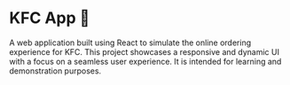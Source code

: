 # KFC App 🍗
A  web application built using React to simulate the online ordering experience for KFC. This project showcases a responsive and dynamic UI with a focus on a seamless user experience. It is intended for learning and demonstration purposes.
